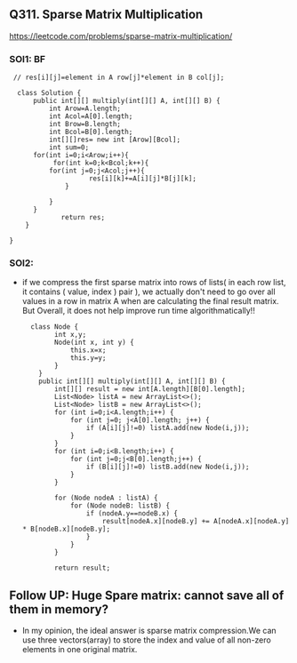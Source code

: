 ## Q311. Sparse Matrix Multiplication
https://leetcode.com/problems/sparse-matrix-multiplication/

### SOl1: BF

     // res[i][j]=element in A row[j]*element in B col[j];

      class Solution {
          public int[][] multiply(int[][] A, int[][] B) {
              int Arow=A.length;
              int Acol=A[0].length;
              int Brow=B.length;
              int Bcol=B[0].length;
              int[][]res= new int [Arow][Bcol];
              int sum=0;
          for(int i=0;i<Arow;i++){
               for(int k=0;k<Bcol;k++){
              for(int j=0;j<Acol;j++){                                                                                 
                        res[i][k]+=A[i][j]*B[j][k];  
                  }

              }
          }
                 return res;
        }

    }
 ### SOl2: 
 * if we compress the first sparse matrix into rows of lists( in each row list, it contains ( value, index ) pair ), we actually don't need to go over all values in a row in matrix A when are calculating the final result matrix. But Overall, it does not help improve run time algorithmatically!!
 
         class Node {
               int x,y;
               Node(int x, int y) {
                   this.x=x;
                   this.y=y;
               }
           }
           public int[][] multiply(int[][] A, int[][] B) {
               int[][] result = new int[A.length][B[0].length];
               List<Node> listA = new ArrayList<>();
               List<Node> listB = new ArrayList<>();
               for (int i=0;i<A.length;i++) {
                   for (int j=0; j<A[0].length; j++) {
                       if (A[i][j]!=0) listA.add(new Node(i,j));
                   }
               }
               for (int i=0;i<B.length;i++) {
                   for (int j=0;j<B[0].length;j++) {
                       if (B[i][j]!=0) listB.add(new Node(i,j));
                   }
               }

               for (Node nodeA : listA) {
                   for (Node nodeB: listB) {
                       if (nodeA.y==nodeB.x) {
                           result[nodeA.x][nodeB.y] += A[nodeA.x][nodeA.y] * B[nodeB.x][nodeB.y];
                       }
                   }
               }

               return result;



## Follow UP: Huge Spare matrix: cannot save all of them in memory?

* In my opinion, the ideal answer is sparse matrix compression.We can use three vectors(array) to store the index and value of all non-zero elements in one original matrix.
